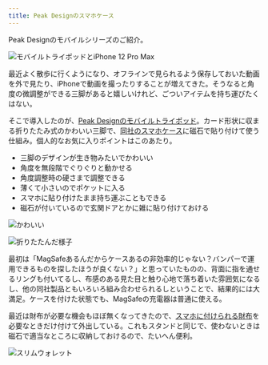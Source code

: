 ```yaml
---
title: Peak Designのスマホケース
---
```

Peak Designのモバイルシリーズのご紹介。

![](https://lh4.googleusercontent.com/FcmhU2SaBj4nh4Bz-cR7xYYkkEpnAsf0oO2sq9z7yzzqGAvrTrFJoUBuY-X3bT4pcO2eNse0aWRaK9PAsNu5kvXYJ1Evl6GpEIqyFzEuh4PpS13SLRrn_HxOhOXRFt68ijHxldCkQvUrIBdn99djS4ImABkEXPPNbMNq0L9eDEJ-VVSWfVY5I3Yi8an4 "モバイルトライポッドとiPhone 12 Pro Max")

最近よく散歩に行くようになり、オフラインで見られるよう保存しておいた動画を外で見たり、iPhoneで動画を撮ったりすることが増えてきた。そうなると角度の微調整ができる三脚があると嬉しいけれど、ごついアイテムを持ち運びたくはない。

そこで導入したのが、[Peak Designのモバイルトライポッド](https://www.amazon.co.jp/dp/B09FRZPLL3)。カード形状に収まる折りたたみ式のかわいい三脚で、[同社のスマホケース](https://www.amazon.co.jp/dp/B09FP3HP7Z?)に磁石で貼り付けて使う仕組み。個人的なお気に入りポイントはこのあたり。

*   三脚のデザインが生き物みたいでかわいい
*   角度を無段階でぐりぐりと動かせる
*   角度調整時の硬さまで調整できる
*   薄くて小さいのでポケットに入る
*   スマホに貼り付けたまま持ち運ぶこともできる
*   磁石が付いているので玄関ドアとかに雑に貼り付けておける

![](https://lh5.googleusercontent.com/UC0c_nEDE1o5sMLzNdGgoSdPEVgWRbYqxx_HWr5PB7GvNe5Uw8N0HV0JLaFC9vOXBsqXKqJSmIJC-PgqeJ5EEEswqlync4asMzqvxv8o_3JEeHQF_p9j5QtYMGrwq_HD1ardGiEZ_4b4ZSNd4Yr9thXPDzALsGG_VOyeFrp2RMdW-oqJGtnNNGeuXPSj "かわいい")

![](https://lh5.googleusercontent.com/BzmC8bMaUMpK8sRwRLFcBgYmFxheCFM6soRerBhZNvGmTsKSrGvPJT24fbWOjughg6iEyY8ZodBW95xAE0NzxeHCEXqlp1C_QE4Xk_LyOFjLWWWYPHycp8KCDAzsW844lvOLlWQgxPzsB3EEDL3x9F91_7XPbEprjGYKg-Ku_sIoMZlhFyhUJoaGrVaY "折りたたんだ様子")

最初は「MagSafeあるんだからケースあるの非効率的じゃない？バンパーで運用できるものを探したほうが良くない？」と思っていたものの、背面に指を通せるリングも付いてるし、布感のある見た目と触り心地で落ち着いた雰囲気になるし、他の同社製品ともいろいろ組み合わせられるしということで、結果的には大満足。ケースを付けた状態でも、MagSafeの充電器は普通に使える。

最近は財布が必要な機会もほぼ無くなってきたので、[スマホに付けられる財布](https://www.amazon.co.jp/dp/B09FSGW671)を必要なときだけ付けて外出している。これもスタンドと同じで、使わないときは磁石で適当なところに収納しておけるので、たいへん便利。

![](https://lh3.googleusercontent.com/4fEXKSA8cspyUg4tdcV-81m9oTiB5EjZo6PHG-REmmQQzn-AA9roDFIIIJYuVTXbaF0BZFuL_GIgsbVE_RujjVgMXBkip0TeQBC2HT50Xj8cQQ0R2nB08OW_yczi7x-bQIC6gA6_9fUOtMkNM-073TqRopds78aQ6INoyCT13bs6H_u6m4xxrTBR2ZNu "スリムウォレット")
